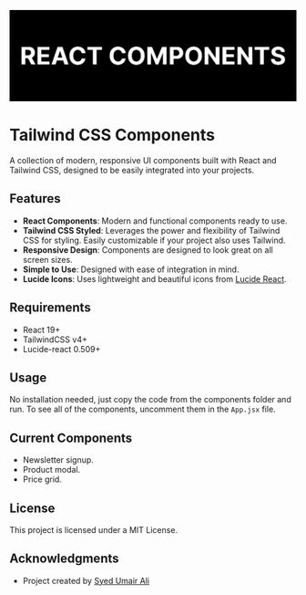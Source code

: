 ![Project banner](./public/banner.png)

# Tailwind CSS Components

A collection of modern, responsive UI components built with React and Tailwind CSS, designed to be easily integrated into your projects.

## Features

- **React Components**: Modern and functional components ready to use.
- **Tailwind CSS Styled**: Leverages the power and flexibility of Tailwind CSS for styling. Easily customizable if your project also uses Tailwind.
- **Responsive Design**: Components are designed to look great on all screen sizes.
- **Simple to Use**: Designed with ease of integration in mind.
- **Lucide Icons**: Uses lightweight and beautiful icons from [Lucide React](https://lucide.dev/).

## Requirements

- React 19+
- TailwindCSS v4+
- Lucide-react 0.509+

## Usage

No installation needed, just copy the code from the components folder and run. To see all of the components, uncomment them in the `App.jsx` file.

## Current Components

- Newsletter signup.
- Product modal.
- Price grid.

## License

This project is licensed under a MIT License.

## Acknowledgments

- Project created by [Syed Umair Ali](https://github.com/syedumaircodes)
